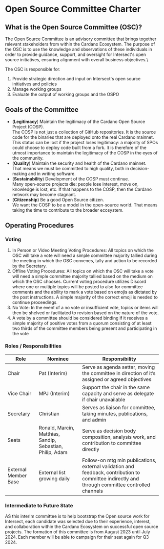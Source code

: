 # Open Source Committee Charter

## What is the Open Source Committee (OSC)?

The Open Source Committee is an advisory committee that brings together relevant stakeholders from within the Cardano Ecosystem. The purpose of the OSC is to use the knowledge and observations of these individuals in order to provide guidance, support, and oversight for Intersect's open source initiatives, ensuring alignment with overall business objectives.\


The OSC is responsible for:

1. Provide strategic direction and input on Intersect's open source initiatives and policies
2. Manage working groups
3. Evaluate the output of working groups and the OSPO&#x20;

## Goals of the Committee

* (**Legitimacy**) Maintain the legitimacy of the Cardano Open Source Project (COSP).\
  The COSP is not just a collection of GitHub repositories. It is the source code for the binaries that are deployed onto the real Cardano mainnet. This status can be lost if the project loses legitimacy: a majority of SPOs could choose to deploy code built from a fork. It is therefore of the utmost importance to maintain the legitimacy of the COSP in the eyes of the community.
* (**Quality**) Maintain the security and health of the Cardano mainnet.\
  That means we must be committed to high quality, both in decision-making and in writing software.&#x20;
* (**Sustainability**) Development of the COSP must continue.\
  Many open-source projects die: people lose interest, move on, knowledge is lost, etc. If that happens to the COSP, then the Cardano network may become stagnant.
* (**Citizenship**) Be a good Open Source citizen.\
  We want the COSP to be a model in the open-source world. That means taking the time to contribute to the broader ecosystem.

## Operating  Procedures

### Voting

1. In Person or Video Meeting Voting Procedures: All topics on which the OSC will take a vote will need a simple committee majority tallied during the meeting in which the OSC convenes, tally and action to be recorded by the Secretary.
2. Offline Voting Procedures: All topics on which the OSC will take a vote will need a simple committee majority tallied based on the medium on which the OSC chooses. Current voting procedure utilizes Discord where one or multiple topics will be posted to also for committee comments and the ability to mark a vote based on emojis as dictated by the post instructions. A simple majority of the correct emoji is needed to continue proceedings.
3. No Vote: In the event of a no vote or insufficient vote, topics or items will then be shelved or facilitated to revision based on the nature of the vote.
4. A vote by a committee should be considered binding if it receives a simple majority of positive votes from a quorum consisting of at least two thirds of the committee members being present and participating in the vote

### Roles / Responsibilities



| **Role**             | **Nominee**                                               | **Responsibility**                                                                                                                               |
| -------------------- |-----------------------------------------------------------| ------------------------------------------------------------------------------------------------------------------------------------------------ |
| Chair                | Pat (Interim)                                             | Serve as agenda setter, moving the committee in direction of it’s assigned or agreed objectives                                                  |
| Vice Chair           | MPJ (Interim)                                             | Support the chair in the same capacity and serve as delegate if chair unavailable                                                                |
| Secretary            | Christian                                                 | Serves as liaison for committee, taking minutes, publications, and admin                                                                         |
| Seats                | Ronald, Marcin, Matthias, Sandip, Sebastian, Philip, Adam | Serve as decision body composition, analysis work, and contribution to committee directly                                                        |
| External Member Base | External list growing daily                               | Follow-on mtg min publications, external validation and feedback, contribution to committee indirectly and through committee controlled channels |

### Intermediate to Future State

AS this interim committee is to help bootstrap the Open source work for Intersect, each candidate was selected due to their experience, interest, and collaboration within the Cardano Ecosystem on successful open source projects. The formation of this committee is from August 2023 until July 2024. Each member will be able to campaign for their seat again for Q3 2024.
